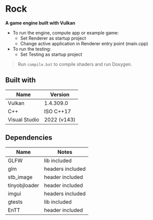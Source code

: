 # Rock
<strong>A game engine built with Vulkan</strong>

- To run the engine, compute app or example game:
  - Set Renderer as startup project
  - Change active application in Renderer entry point (main.cpp)
- To run the testing:
  - Set Testing as startup project
> Run `compile.bat` to compile shaders and run Doxygen.

## Built with

|Name|Version|
-----|-----
|Vulkan|1.4.309.0|
|C++|ISO C++17|
|Visual Studio|2022 (v143)|

## Dependencies

|Name|Notes|
-----|-----
|GLFW|lib included|
|glm|headers included|
|stb_image|header included|
|tinyobjloader|header included|
|imgui|headers included|
|gtests|lib included|
|EnTT|header included|
